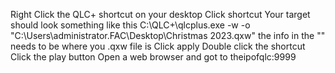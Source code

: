 Right Click the QLC+ shortcut on your desktop
Click shortcut
Your target should look something like this
  C:\QLC+\qlcplus.exe -w -o "C:\Users\administrator.FAC\Desktop\Christmas 2023.qxw"
the info in the "" needs to be where you .qxw file is
Click apply
Double click the shortcut
Click the play button
Open a web browser and got to theipofqlc:9999
